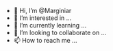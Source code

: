 - 👋 Hi, I’m @Marginiar
- 👀 I’m interested in ...
- 🌱 I’m currently learning ...
- 💞️ I’m looking to collaborate on ...
- 📫 How to reach me ...

<!---
Marginiar/Marginiar is a ✨ special ✨ repository because its `README.md` (this file) appears on your GitHub profile.
You can click the Preview link to take a look at your changes.
--->
